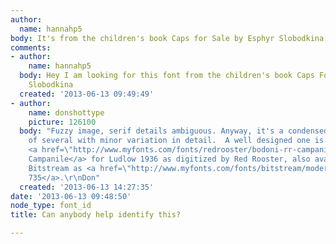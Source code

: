 ```yaml
---
author:
  name: hannahp5
body: It's from the children's book Caps for Sale by Esphyr Slobodkina[img:sites/default/files/old-images/font_4451.jpg]
comments:
- author:
    name: hannahp5
  body: Hey I am looking for this font from the children's book Caps For Sale by Esphyr
    Slobodkina
  created: '2013-06-13 09:49:49'
- author:
    name: donshottype
    picture: 126100
  body: "Fuzzy image, serif details ambiguous. Anyway, it's a condensed Bodoni. Choice
    of several with minor variation in detail.  A well designed one is R.H. Middleton's
    <a href=\"http://www.myfonts.com/fonts/redrooster/bodoni-rr-campanile/\">Bodoni
    Campanile</a> for Ludlow 1936 as digitized by Red Rooster, also available from
    Bitstream as <a href=\"http://www.myfonts.com/fonts/bitstream/modern-735/\">Modern
    735</a>.\r\nDon"
  created: '2013-06-13 14:27:35'
date: '2013-06-13 09:48:50'
node_type: font_id
title: Can anybody help identify this?

---
```

